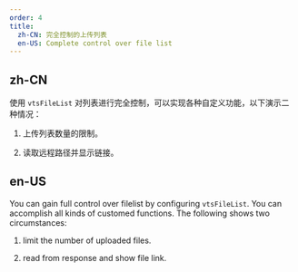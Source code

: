 ```yaml
---
order: 4
title:
  zh-CN: 完全控制的上传列表
  en-US: Complete control over file list
---
```


## zh-CN

使用 `vtsFileList` 对列表进行完全控制，可以实现各种自定义功能，以下演示二种情况：

1. 上传列表数量的限制。

2. 读取远程路径并显示链接。

## en-US

You can gain full control over filelist by configuring `vtsFileList`. You can accomplish all kinds of customed functions. The following shows two circumstances:

1. limit the number of uploaded files.

2. read from response and show file link.
